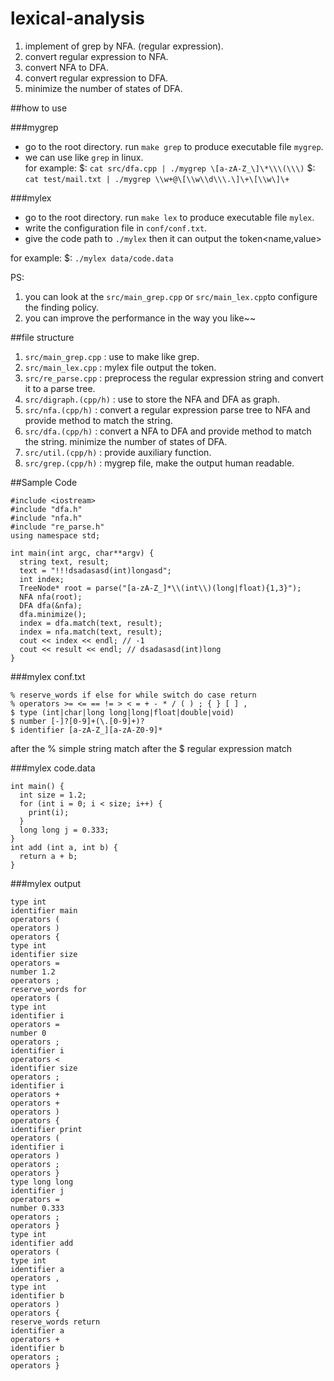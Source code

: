 # lexical-analysis
1. implement of grep by NFA. (regular expression).
2. convert regular expression to NFA.
3. convert NFA to DFA.
4. convert regular expression to DFA.
5. minimize the number of states of DFA.

##how to use

###mygrep
 - go to the root directory. run `make grep` to produce executable file `mygrep`.
 - we can use like `grep` in linux.  
for example:
 $: `cat src/dfa.cpp | ./mygrep \[a-zA-Z_\]\*\\\(\\\)`
 $: `cat test/mail.txt | ./mygrep \\w+@\[\\w\\d\\\.\]\+\[\\w\]\+`

###mylex
 
 - go to the root directory. run `make lex` to produce executable file `mylex`.
 - write the configuration file  in `conf/conf.txt`.
 - give the code path to `./mylex` then it can output the token<name,value>
 
for example:
 $: `./mylex data/code.data`

PS: 

 1. you can look at the `src/main_grep.cpp`  or `src/main_lex.cpp`to configure the finding policy. 
 2. you can improve the performance in the way you like~~


##file structure

 1. `src/main_grep.cpp` : use to make like grep.
 2. `src/main_lex.cpp`   : mylex file output the token.
 3. `src/re_parse.cpp` : preprocess the regular expression string and convert it to a parse tree.
 4. `src/digraph.(cpp/h)` : use to store the NFA and DFA as graph.
 5. `src/nfa.(cpp/h)` :  convert a regular expression parse tree to NFA and provide method to match the string.
 6. `src/dfa.(cpp/h)` : convert a NFA to DFA and provide method to match the string.  minimize the number of states of DFA.
 7. `src/util.(cpp/h)` : provide auxiliary function.
 8. `src/grep.(cpp/h)` : mygrep file, make the output human readable.


##Sample Code

```
#include <iostream>
#include "dfa.h"
#include "nfa.h"
#include "re_parse.h"
using namespace std;

int main(int argc, char**argv) {
  string text, result;
  text = "!!!dsadasasd(int)longasd";
  int index;
  TreeNode* root = parse("[a-zA-Z_]*\\(int\\)(long|float){1,3}");
  NFA nfa(root);
  DFA dfa(&nfa);
  dfa.minimize();
  index = dfa.match(text, result);
  index = nfa.match(text, result);
  cout << index << endl; // -1
  cout << result << endl; // dsadasasd(int)long
}
```
###mylex conf.txt
```
% reserve_words if else for while switch do case return
% operators >= <= == != > < = + - * / ( ) ; { } [ ] ,
$ type (int|char|long long|long|float|double|void)
$ number [-]?[0-9]+(\.[0-9]+)?
$ identifier [a-zA-Z_][a-zA-Z0-9]*
```
after the % simple string match
after the $ regular expression match

###mylex code.data
```
int main() {
  int size = 1.2;
  for (int i = 0; i < size; i++) {
    print(i);
  }
  long long j = 0.333;
}
int add (int a, int b) {
  return a + b;
}
```

###mylex output
```
type int
identifier main
operators (
operators )
operators {
type int
identifier size
operators =
number 1.2
operators ;
reserve_words for
operators (
type int
identifier i
operators =
number 0
operators ;
identifier i
operators <
identifier size
operators ;
identifier i
operators +
operators +
operators )
operators {
identifier print
operators (
identifier i
operators )
operators ;
operators }
type long long
identifier j
operators =
number 0.333
operators ;
operators }
type int
identifier add
operators (
type int
identifier a
operators ,
type int
identifier b
operators )
operators {
reserve_words return
identifier a
operators +
identifier b
operators ;
operators }
```
